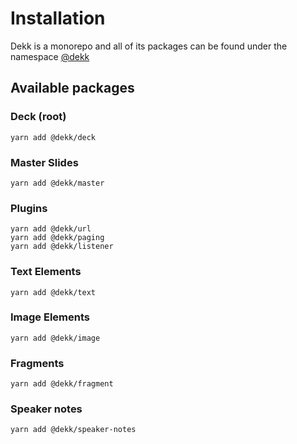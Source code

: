 # Installation

Dekk is a monorepo and all of its packages can be found under the namespace [@dekk](https://www.npmjs.com/org/dekk)

## Available packages

### Deck (root)

```shell
yarn add @dekk/deck
```

### Master Slides

```shell
yarn add @dekk/master
```

### Plugins

```shell
yarn add @dekk/url
yarn add @dekk/paging
yarn add @dekk/listener
```

### Text Elements

```shell
yarn add @dekk/text
```

### Image Elements

```shell
yarn add @dekk/image
```

### Fragments

```shell
yarn add @dekk/fragment
```

### Speaker notes

```shell
yarn add @dekk/speaker-notes
```

